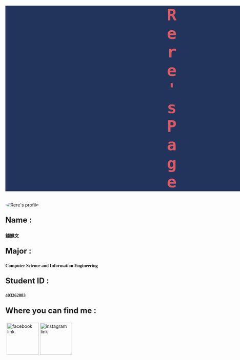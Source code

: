 <link href="https://fonts.googleapis.com/css?family=Lobster" rel="stylesheet" type="text/css">
<html>
<body background="https://s-media-cache-ak0.pinimg.com/564x/12/4e/3c/124e3c48e44a1f215254ea311c0eda36.jpg">
<style>
  h1 {
    font-family: Lobster, Monospace;
    color: #D75B66;
    font-size: 50px;
  }
  .img-border {
    border-color: #C1403D;
    border-width: medium;
    border-radius: 50%;
  }
  
  .center {
    text-align: center;
  }
  
  pc {
    font-size: 20px;
    font-family: Monospace;
  }

  .thick-green-border {
    border-color: #C1403D;
    border-width: 10px;
    border-style: solid;
    border-radius: 50%;
  }

  .image {
    width: 500px;
  }
  .small-img {
    width: 100px;
  }
  .silver-background {
    background-color: silver;
  }
</style>
<div style="background-color: #23345C; padding-right: 100%; padding-left: 100%">
<h1 class="red-text">Rere's Page</h1>
</div>

<div class="center">
  <img class="image img-border" alt="Rere's profile" src="https://scontent-tpe1-1.xx.fbcdn.net/v/t1.0-9/17498727_1259832560773732_1933983040341206493_n.jpg?oh=7362548ede6868731d6325a8c146db5a&oe=59575A14">
</div>

<div>
  <font size="5px"><p><b>Name : </b></p></font>
  <h4 class="center" size="8px"><font face="微軟正黑體">錢姵文</font></h4>
  <font size="5px"><p><b>Major : </b></p></font>
  <h4 class="center" size="8px"><font face="微軟正黑體">Computer Science and Information Engineering</font></h4>
  <font size="5px"><p><b>Student ID : </b></p></font>
  <h4 class="center" size="8px"><font face="微軟正黑體">403262083</font></h4>
  <font size="5px"><p><b>Where you can find me : </b></p></font>
  <div class="center">
  <a href="https://www.facebook.com/profile.php?id=100002410016435"><img class="small-img" alt="facebook link" src="http://www.newdesignfile.com/postpic/2011/04/download-facebook-logo-for-website_51278.jpg" border="0"></a>
  <a href="https://www.instagram.com/rere85214/"><img class="small-img" alt="instagram link" src="http://www.freelogovectors.net/wp-content/uploads/2016/12/instagram-logo.png" border="0"></a></div>

</div>
</body>
</html>
